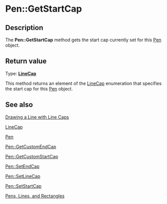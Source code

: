 # Pen::GetStartCap

## Description

The **Pen::GetStartCap** method gets the start cap currently set for this
[Pen](https://learn.microsoft.com/windows/desktop/api/gdipluspen/nl-gdipluspen-pen) object.

## Return value

Type: **[LineCap](https://learn.microsoft.com/windows/desktop/api/gdiplusenums/ne-gdiplusenums-linecap)**

This method returns an element of the [LineCap](https://learn.microsoft.com/windows/desktop/api/gdiplusenums/ne-gdiplusenums-linecap) enumeration that specifies the start cap for this
[Pen](https://learn.microsoft.com/windows/desktop/api/gdipluspen/nl-gdipluspen-pen) object.

## See also

[Drawing a Line with Line Caps](https://learn.microsoft.com/windows/desktop/gdiplus/-gdiplus-drawing-a-line-with-line-caps-use)

[LineCap](https://learn.microsoft.com/windows/desktop/api/gdiplusenums/ne-gdiplusenums-linecap)

[Pen](https://learn.microsoft.com/windows/desktop/api/gdipluspen/nl-gdipluspen-pen)

[Pen::GetCustomEndCap](https://learn.microsoft.com/windows/desktop/api/gdipluspen/nf-gdipluspen-pen-getcustomendcap)

[Pen::GetCustomStartCap](https://learn.microsoft.com/windows/desktop/api/gdipluspen/nf-gdipluspen-pen-getcustomstartcap)

[Pen::SetEndCap](https://learn.microsoft.com/windows/desktop/api/gdipluspen/nf-gdipluspen-pen-setendcap)

[Pen::SetLineCap](https://learn.microsoft.com/windows/desktop/api/gdipluspen/nf-gdipluspen-pen-setlinecap)

[Pen::SetStartCap](https://learn.microsoft.com/windows/desktop/api/gdipluspen/nf-gdipluspen-pen-setstartcap)

[Pens, Lines, and Rectangles](https://learn.microsoft.com/windows/desktop/gdiplus/-gdiplus-pens-lines-and-rectangles-about)
